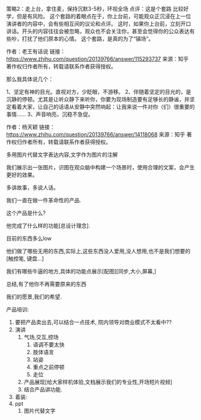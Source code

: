 策略2：走上台，拿住麦，保持沉默3-5秒，环视全场
点评：这是个套路
比较好学，但是有风险。
这个套路的着眼点在于，你上台前，可能观众正沉浸在上一位演讲者的内容中，会有些相互间的议论和点评。
这时，如果你上台前，立刻开口讲话。开头的内容往往会被忽略，观众也不会关注你，甚至会觉得你的公众表达有些吵，打扰了他们原本的心情。
这个套路，是真的为了“镇场”。

作者：老王有话说
链接：https://www.zhihu.com/question/20139766/answer/115293737
来源：知乎
著作权归作者所有，转载请联系作者获得授权。

那么我具体说几个：

1、坚定有神的目光。直视对方，少眨眼，不游移。
2、伴随着坚定的目光的，是沉静的停顿。尤其是让听众静下来听你，你要为现场制造要有足够长的静谧，并坚定看着大家，让自己的话语从安静中突然响起：让我来说一件对你（们）很重要的事情……
3、声音响亮，沉稳不急促。


作者：杨天颖
链接：https://www.zhihu.com/question/20139766/answer/14118068
来源：知乎
著作权归作者所有，转载请联系作者获得授权。

多用图片代替文字表达内容,文字作为图片的注解

我们展示出一张图片，识图在观众脑中构建一个场景时，使用合理的文案，会产生更好的效果。

多讲故事，多说人话。


我们一直在做一件革命性的产品.

这个产品是什么?

他完成了什么样的功能[总设计理念].

目前的东西多么low

他们做了哪些无用的东西,实际上,这些东西没人爱用,没人想用,也不是我们想要的[触控笔, 键盘...]

我们有哪些牛逼的地方,具体的功能点展示[配图][同步,大小,屏幕,]

总结,有了他你不再需要原来的东西

我们的愿景,我们的希望.


产品培训:
1.  要把产品卖出去,可以结合一点技术, 院内领导对商业模式不太看中??
2.  演讲
	1.  气场,交互,控场
		1.  语调不要太快
		2.  肢体语言
		3.  站姿
		4.  重点之前停顿
		5.  走位
	2.  产品展现[给大家样机体验,文档展示我们的专业性,开场短片视频]
	3.  结合产品讲功能.
3. 着装:
4. ppt
	1. 图片代替文字